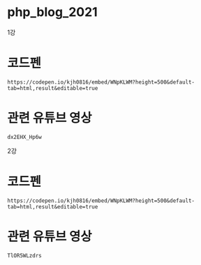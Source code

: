 # php_blog_2021


1강
# 코드펜

```codepen
https://codepen.io/kjh0816/embed/WNpKLWM?height=500&default-tab=html,result&editable=true
```

# 관련 유튜브 영상

```youtube
dx2EHX_Hp6w
```

2강

# 코드펜

```codepen
https://codepen.io/kjh0816/embed/WNpKLWM?height=500&default-tab=html,result&editable=true
```

# 관련 유튜브 영상

```youtube
TlOR5WLzdrs
```
